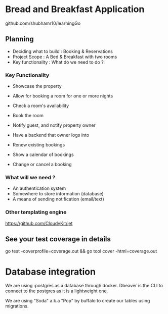 # Bread and Breakfast Application
github.com/shubhamr10/learningGo

## Planning
* Deciding what to build   : Booking & Reservations
* Project Scope            : A Bed & Breakfast with two rooms
* Key functionality        : What do we need to do ?

### Key Functionality
* Showcase the property
* Allow for booking a room for one or more nights
* Check a room's availability
* Book the room
* Notify guest, and notify property owner  

* Have a backend that owner logs into
* Renew existing bookings
* Show a calendar of bookings
* Change or cancel a booking

### What will we need ?
* An authentication system
* Somewhere to store information (database)
* A means of sending notification (email/text)

### Other templating engine
https://github.com/CloudyKit/jet

## See your test coverage in details
go test -coverprofile=coverage.out && go tool cover -html=coverage.out

# Database integration

We are using :postgres as a database through docker.
Dbeaver is the CLI to connect to the postgres as it is a lightweight one.

We are using "Soda" a.k.a "Pop" by buffalo to create our tables using migrations.
